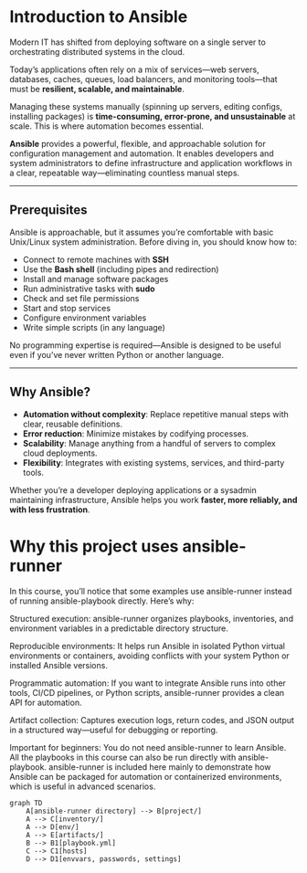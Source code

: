 # Introduction to Ansible

Modern IT has shifted from deploying software on a single server to orchestrating distributed systems in the cloud.  

Today’s applications often rely on a mix of services—web servers, databases, caches, queues, load balancers, and monitoring tools—that must be **resilient, scalable, and maintainable**.  

Managing these systems manually (spinning up servers, editing configs, installing packages) is **time-consuming, error-prone, and unsustainable** at scale. This is where automation becomes essential.

**Ansible** provides a powerful, flexible, and approachable solution for configuration management and automation. It enables developers and system administrators to define infrastructure and application workflows in a clear, repeatable way—eliminating countless manual steps.

---

## Prerequisites

Ansible is approachable, but it assumes you’re comfortable with basic Unix/Linux system administration. Before diving in, you should know how to:

- Connect to remote machines with **SSH**  
- Use the **Bash shell** (including pipes and redirection)  
- Install and manage software packages  
- Run administrative tasks with **sudo**  
- Check and set file permissions  
- Start and stop services  
- Configure environment variables  
- Write simple scripts (in any language)  

No programming expertise is required—Ansible is designed to be useful even if you’ve never written Python or another language.

---

## Why Ansible?

- **Automation without complexity**: Replace repetitive manual steps with clear, reusable definitions.  
- **Error reduction**: Minimize mistakes by codifying processes.  
- **Scalability**: Manage anything from a handful of servers to complex cloud deployments.  
- **Flexibility**: Integrates with existing systems, services, and third-party tools.  

Whether you’re a developer deploying applications or a sysadmin maintaining infrastructure, Ansible helps you work **faster, more reliably, and with less frustration**.  


# Why this project uses ansible-runner

In this course, you’ll notice that some examples use ansible-runner instead of running ansible-playbook directly. Here’s why:

Structured execution: ansible-runner organizes playbooks, inventories, and environment variables in a predictable directory structure.

Reproducible environments: It helps run Ansible in isolated Python virtual environments or containers, avoiding conflicts with your system Python or installed Ansible versions.

Programmatic automation: If you want to integrate Ansible runs into other tools, CI/CD pipelines, or Python scripts, ansible-runner provides a clean API for automation.

Artifact collection: Captures execution logs, return codes, and JSON output in a structured way—useful for debugging or reporting.

Important for beginners:
You do not need ansible-runner to learn Ansible. All the playbooks in this course can also be run directly with ansible-playbook. ansible-runner is included here mainly to demonstrate how Ansible can be packaged for automation or containerized environments, which is useful in advanced scenarios.

```mermaid
graph TD
    A[ansible-runner directory] --> B[project/]
    A --> C[inventory/]
    A --> D[env/]
    A --> E[artifacts/]
    B --> B1[playbook.yml]
    C --> C1[hosts]
    D --> D1[envvars, passwords, settings]
```
